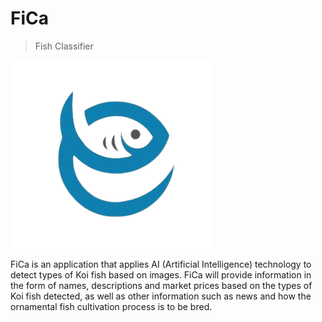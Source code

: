 # FiCa
> Fish Classifier

![alt text](https://raw.githubusercontent.com/nuzulh/FiCa/master/MOBILE%20DEVELOPMENT/documentation%20assets/logo.png)

FiCa is an application that applies AI (Artificial Intelligence) technology to detect types of Koi fish based on images. FiCa will provide information in the form of names, descriptions and market prices based on the types of Koi fish detected, as well as other information such as news and how the ornamental fish cultivation process is to be bred.
